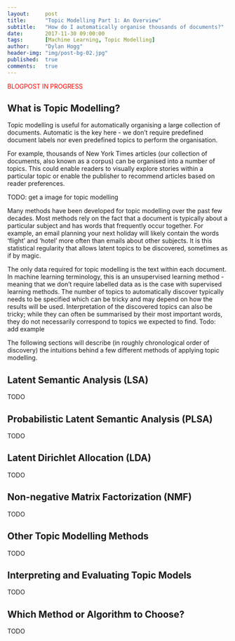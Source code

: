 ```yaml
---
layout:     post
title:      "Topic Modelling Part 1: An Overview"
subtitle:   "How do I automatically organise thousands of documents?"
date:       2017-11-30 09:00:00
tags:       [Machine Learning, Topic Modelling]
author:     "Dylan Hogg"
header-img: "img/post-bg-02.jpg"
published:  true
comments:   true
---
```


<p style="color:red">BLOGPOST IN PROGRESS</p>

<h2 class="section-heading">What is Topic Modelling?</h2>

<p>Topic modelling is useful for automatically organising a large collection of documents. Automatic is the key here - we don’t require predefined document labels nor even predefined topics to perform the organisation.</p>

<p>For example, thousands of New York Times articles (our collection of documents, also known as a corpus) can be organised into a number of topics. This could enable readers to visually explore stories within a particular topic or enable the publisher to recommend articles based on reader preferences.</p>

<p>TODO: get a image for topic modelling</p>

<p>Many methods have been developed for topic modelling over the past few decades. Most methods rely on the fact that a document is typically about a particular subject and has words that frequently occur together. For example, an email planning your next holiday will likely contain the words ‘flight’ and ‘hotel’ more often than emails about other subjects. It is this statistical regularity that allows latent topics to be discovered, sometimes as if by magic.</p>

<p>The only data required for topic modelling is the text within each document. In machine learning terminology, this is an unsupervised learning method - meaning that we don’t require labelled data as is the case with supervised learning methods. The number of topics to automatically discover typically needs to be specified which can be tricky and may depend on how the results will be used. Interpretation of the discovered topics can also be tricky; while they can often be summarised by their most important words, they do not necessarily correspond to topics we expected to find. Todo: add example</p>

<p>The following sections will describe (in roughly chronological order of discovery) the intuitions behind a few different methods of applying topic modelling.</p>

<h2 class="section-heading">Latent Semantic Analysis (LSA)</h2>

<p>TODO</p>

<h2 class="section-heading">Probabilistic Latent Semantic Analysis (PLSA)</h2>

<p>TODO</p>

<h2 class="section-heading">Latent Dirichlet Allocation (LDA)</h2>

<p>TODO</p>

<h2 class="section-heading">Non-negative Matrix Factorization (NMF)</h2>

<p>TODO</p>

<h2 class="section-heading">Other Topic Modelling Methods</h2>

<p>TODO</p>

<h2 class="section-heading">Interpreting and Evaluating Topic Models</h2>

<p>TODO</p>

<h2 class="section-heading">Which Method or Algorithm to Choose?</h2>

<p>TODO</p>

<!-- 
<blockquote>Etiam pellentesque laoreet nulla, vel congue quam lobortis id. Etiam sagittis faucibus molestie. Proin sollicitudin dolor diam, non laoreet tortor porta non. Curabitur vitae lacinia enim.</blockquote>

<a href="#">
    <img src="{{ site.baseurl }}/img/post-sample-image.jpg" alt="Post Sample Image">
</a>
<span class="caption text-muted">To go places and do things that have never been done before – that’s what living is all about.</span>
-->
